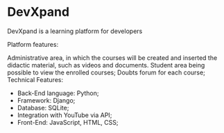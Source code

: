# DevXpand
DevXpand is a learning platform for developers

Platform features:

Administrative area, in which the courses will be created and inserted the didactic material, such as videos and documents.
Student area being possible to view the enrolled courses;
Doubts forum for each course;
Technical Features:

- Back-End language: Python;
- Framework: Django;
- Database: SQLite;
- Integration with YouTube via API;
- Front-End: JavaScript, HTML, CSS;
